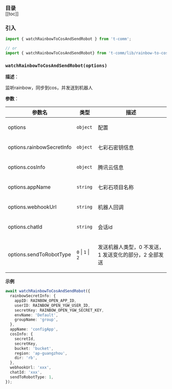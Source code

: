<h3 style="margin-bottom: -1rem;">目录</h3>

[[toc]]

<h3>引入</h3>

```ts
import { watchRainbowToCosAndSendRobot } from 't-comm';

// or
import { watchRainbowToCosAndSendRobot} from 't-comm/lib/rainbow-to-cos/index';
```


### `watchRainbowToCosAndSendRobot(options)` 


**描述**：<p>监听rainbow，同步到cos，并发送到机器人</p>

**参数**：


| 参数名 | 类型 | 描述 |
| --- | --- | --- |
| options | <code>object</code> | <p>配置</p> |
| options.rainbowSecretInfo | <code>object</code> | <p>七彩石密钥信息</p> |
| options.cosInfo | <code>object</code> | <p>腾讯云信息</p> |
| options.appName | <code>string</code> | <p>七彩石项目名称</p> |
| options.webhookUrl | <code>string</code> | <p>机器人回调</p> |
| options.chatId | <code>string</code> | <p>会话id</p> |
| options.sendToRobotType | <code>0</code> \| <code>1</code> \| <code>2</code> | <p>发送机器人类型，0 不发送，1 发送变化的部分，2 全部发送</p> |



**示例**

```typescript
await watchRainbowToCosAndSendRobot({
  rainbowSecretInfo: {
    appID: RAINBOW_OPEN_APP_ID,
    userID: RAINBOW_OPEN_YGW_USER_ID,
    secretKey: RAINBOW_OPEN_YGW_SECRET_KEY,
    envName: 'Default',
    groupName: 'group',
  },
  appName: 'configApp',
  cosInfo: {
    secretId,
    secretKey,
    bucket: 'bucket',
    region: 'ap-guangzhou',
    dir: 'rb',
  },
  webhookUrl: 'xxx',
  chatId: 'xxx',
  sendToRobotType: 1,
});
```
